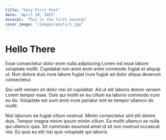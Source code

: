 ```yaml
---
title: "Very First Post"
date: 'April 10, 2023'
excerpt: 'This is the first excerpt'
cover_image: "/images/posts/1.jpg"
---
```


# Hello There

Esse consectetur dolor enim nulla adipisicing Lorem est esse labore voluptate mollit. Cupidatat non anim enim enim commodo fugiat et aliquip ut. Non dolore duis irure labore fugiat irure fugiat ad dolor aliqua deserunt consectetur.

Qui velit veniam sit dolor nisi sit cupidatat. Ad ut elit laboris dolore veniam Lorem tempor esse. Duis qui mollit ex eu cillum ea laboris commodo irure eu do. Voluptate est sunt anim irure pariatur sint ex tempor ullamco do mollit.

Nisi laborum ea fugiat cillum nostrud. Minim consectetur sint elit dolore duis. Tempor magna minim ipsum minim cillum. Ea mollit ullamco ex nulla qui ullamco quis. Sit commodo eiusmod amet id sit non nostrud occaecat nisi. Eu quis eu elit nisi quis voluptate qui laboris.